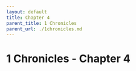 ```yaml
---
layout: default
title: Chapter 4
parent_title: 1 Chronicles
parent_url: ./1chronicles.md
---
```


# 1 Chronicles - Chapter 4
